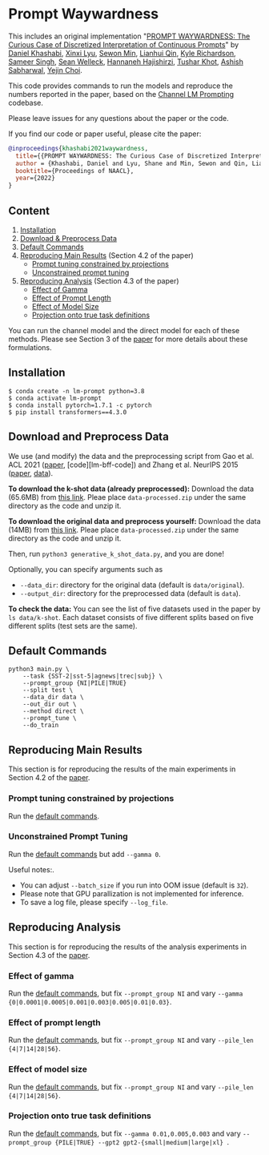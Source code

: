 # Prompt Waywardness

This includes an original implementation "[PROMPT WAYWARDNESS: The Curious Case of Discretized Interpretation of Continuous Prompts][paper]" by [Daniel Khashabi][danielk], [Xinxi Lyu][xinxil], [Sewon Min][sewonm], [Lianhui Qin][lianhuiq], [Kyle Richardson][kyler], [Sameer Singh][sameers], [Sean Welleck][seanw], [Hannaneh Hajishirzi][hannanehh], [Tushar Khot][tushark], [Ashish Sabharwal][ashishs], [Yejin Choi][yejinc].

This code provides commands to run the models and reproduce the numbers reported in the paper, based on the [Channel LM Prompting][channel-lm-code] codebase.

Please leave issues for any questions about the paper or the code.

If you find our code or paper useful, please cite the paper:
```bibtex 
@inproceedings{khashabi2021waywardness,
  title={{PROMPT WAYWARDNESS: The Curious Case of Discretized Interpretation of Continuous Prompts}},
  author = {Khashabi, Daniel and Lyu, Shane and Min, Sewon and Qin, Lianhui and Richardson, Kyle and Singh, Sameer and Welleck, Sean and Hajishirzi, Hannaneh and Khot, Tushar and Sabharwal, Ashish and Choi, Yejin},
  booktitle={Proceedings of NAACL},
  year={2022}
}
```

## Content

1. [Installation](#installation)
2. [Download & Preprocess Data](#download-and-preprocess-data)
3. [Default Commands](#default-commands)
4. [Reproducing Main Results](#reproducing-main-results) (Section 4.2 of the paper)
    * [Prompt tuning constrained by projections](#prompt-tuning-constrained-by-projections)
    * [Unconstrained prompt tuning](#unconstrained-prompt-tuning)
5. [Reproducing Analysis](#reproducing-analysis) (Section 4.3 of the paper)
    * [Effect of Gamma](#effect-of-gamma)
    * [Effect of Prompt Length](#effect-of-prompt-length)
    * [Effect of Model Size](#effect-of-model-size)
    * [Projection onto true task definitions](#projection-onto-true-task-definitions)

You can run the channel model and the direct model for each of these methods. Please see Section 3 of the [paper][paper] for more details about these formulations.

## Installation

```
$ conda create -n lm-prompt python=3.8
$ conda activate lm-prompt
$ conda install pytorch=1.7.1 -c pytorch
$ pip install transformers==4.3.0
```

## Download and Preprocess Data

We use (and modify) the data and the preprocessing script from Gao et al. ACL 2021 ([paper][lm-bff-paper], [code][lm-bff-code]) and Zhang et al. NeurIPS 2015 ([paper][zhang-paper], [data][zhang-data]).

**To download the k-shot data (already preprocessed):**
Download the data (65.6MB) from [this link](https://drive.google.com/file/d/1a2Y2SdwfTvX_obsY5AiLrS-mQGcbZrfo/view?usp=sharing). Pleae place `data-processed.zip` under the same directory as the code and unzip it.

**To download the original data and preprocess yourself:**
Download the data (14MB) from [this link](https://drive.google.com/file/d/1y_BV9qAiRz72JrRO1jlK6IQhvuG1k_YG/view?usp=sharing). Pleae place `data-processed.zip` under the same directory as the code and unzip it.

Then, run `python3 generative_k_shot_data.py`, and you are done!

Optionally, you can specify arguments such as
* `--data_dir`: directory for the original data (default is `data/original`).
* `--output_dir`: directory for the preprocessed data (default is `data`).

**To check the data:**
You can see the list of five datasets used in the paper by `ls data/k-shot`. Each dataset consists of five different splits based on five different splits (test sets are the same).


## Default Commands
```
python3 main.py \ 
    --task {SST-2|sst-5|agnews|trec|subj} \
    --prompt_group {NI|PILE|TRUE} 
    --split test \
    --data_dir data \
    --out_dir out \
    --method direct \
    --prompt_tune \
    --do_train    
```

## Reproducing Main Results

This section is for reproducing the results of the main experiments in Section 4.2 of the [paper][paper].

### Prompt tuning constrained by projections

Run the [default commands](#default-commands).

### Unconstrained Prompt Tuning

Run the [default commands](#default-commands) but add `--gamma 0`.

Useful notes:.
* You can adjust `--batch_size` if you run into OOM issue (default is `32`).
* Please note that GPU parallization is not implemented for inference.
* To save a log file, please specify `--log_file`.

## Reproducing Analysis

This section is for reproducing the results of the analysis experiments in Section 4.3 of the [paper][paper].

### Effect of gamma

Run the [default commands](#default-commands), but fix `--prompt_group NI` and vary `--gamma {0|0.0001|0.0005|0.001|0.003|0.005|0.01|0.03}`.

### Effect of prompt length

Run the [default commands](#default-commands), but fix `--prompt_group NI` and vary `--pile_len {4|7|14|28|56}`.

### Effect of model size

Run the [default commands](#default-commands), but fix `--prompt_group NI` and vary `--pile_len {4|7|14|28|56}`.

### Projection onto true task definitions

Run the [default commands](#default-commands), but fix `--gamma 0.01,0.005,0.003` and vary `--prompt_group {PILE|TRUE} --gpt2 gpt2-{small|medium|large|xl} `.


[paper]: https://arxiv.org/abs/2112.08348

[danielk]: https://danielkhashabi.com/
[xinxil]: https://alrope123.github.io/
[sewonm]: https://shmsw25.github.io/
[lianhuiq]: https://sites.google.com/view/lianhuiqin/home
[kyler]: https://www.nlp-kyle.com/
[sameers]: https://sameersingh.org/
[seanw]: https://cs.nyu.edu/~welleck/
[hannanehh]: https://homes.cs.washington.edu/~hannaneh/
[tushark]: https://allenai.org/team/tushark
[ashishs]: https://allenai.org/team/ashishs
[yejinc]: https://homes.cs.washington.edu/~yejin/

[channel-lm-code]: https://github.com/princeton-nlp/LM-BFF/blob/main/tools/generate_k_shot_data.py
[lm-bff-paper]: https://arxiv.org/abs/2012.15723
[zhang-paper]: https://arxiv.org/abs/1509.01626
[zhang-data]: http://goo.gl/JyCnZq



